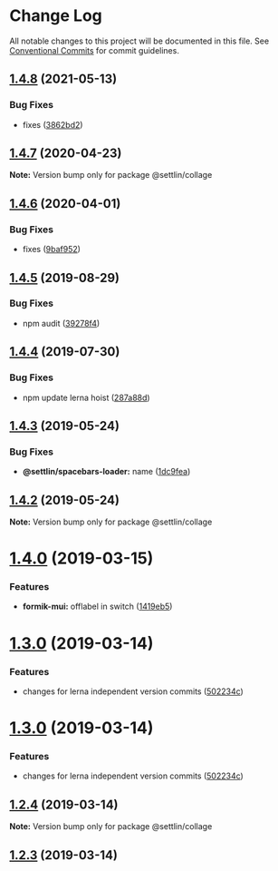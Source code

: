 # Change Log

All notable changes to this project will be documented in this file.
See [Conventional Commits](https://conventionalcommits.org) for commit guidelines.

## [1.4.8](http://github.com/settlin/node-monorepo/collage/compare/@settlin/collage@1.4.7...@settlin/collage@1.4.8) (2021-05-13)


### Bug Fixes

* fixes ([3862bd2](http://github.com/settlin/node-monorepo/collage/commit/3862bd2648a12c4a6a55e93c1c60921db1797758))





## [1.4.7](http://github.com/settlin/node-monorepo/collage/compare/@settlin/collage@1.4.6...@settlin/collage@1.4.7) (2020-04-23)

**Note:** Version bump only for package @settlin/collage





## [1.4.6](http://github.com/settlin/node-monorepo/collage/compare/@settlin/collage@1.4.5...@settlin/collage@1.4.6) (2020-04-01)


### Bug Fixes

* fixes ([9baf952](http://github.com/settlin/node-monorepo/collage/commit/9baf952))





## [1.4.5](http://github.com/settlin/node-monorepo/collage/compare/@settlin/collage@1.4.4...@settlin/collage@1.4.5) (2019-08-29)


### Bug Fixes

* npm audit ([39278f4](http://github.com/settlin/node-monorepo/collage/commit/39278f4))





## [1.4.4](http://github.com/settlin/node-monorepo/collage/compare/@settlin/collage@1.4.3...@settlin/collage@1.4.4) (2019-07-30)


### Bug Fixes

* npm update lerna hoist ([287a88d](http://github.com/settlin/node-monorepo/collage/commit/287a88d))





## [1.4.3](http://github.com/settlin/node-monorepo/collage/compare/@settlin/collage@1.4.2...@settlin/collage@1.4.3) (2019-05-24)


### Bug Fixes

* **@settlin/spacebars-loader:** name ([1dc9fea](http://github.com/settlin/node-monorepo/collage/commit/1dc9fea))





## [1.4.2](http://github.com/settlin/node-monorepo/collage/compare/@settlin/collage@1.4.0...@settlin/collage@1.4.2) (2019-05-24)

**Note:** Version bump only for package @settlin/collage





# [1.4.0](http://github.com/settlin/node-monorepo/collage/compare/@settlin/collage@1.3.0...@settlin/collage@1.4.0) (2019-03-15)


### Features

* **formik-mui:** offlabel in switch ([1419eb5](http://github.com/settlin/node-monorepo/collage/commit/1419eb5))





# [1.3.0](http://github.com/settlin/node-monorepo/collage/compare/@settlin/collage@1.2.3...@settlin/collage@1.3.0) (2019-03-14)


### Features

* changes for lerna independent version commits ([502234c](http://github.com/settlin/node-monorepo/collage/commit/502234c))





# [1.3.0](http://github.com/settlin/node-monorepo/collage/compare/@settlin/collage@1.2.3...@settlin/collage@1.3.0) (2019-03-14)


### Features

* changes for lerna independent version commits ([502234c](http://github.com/settlin/node-monorepo/collage/commit/502234c))





## [1.2.4](http://github.com/settlin/node-monorepo/collage/compare/@settlin/collage@1.2.3...@settlin/collage@1.2.4) (2019-03-14)

**Note:** Version bump only for package @settlin/collage





## [1.2.3](http://github.com/settlin/node-monorepo/collage/compare/@settlin/collage@1.2.3...@settlin/collage@1.2.3) (2019-03-14)
